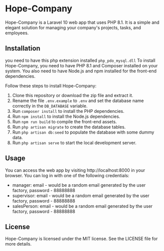 # Hope-Company

Hope-Company is a Laravel 10 web app that uses PHP 8.1. It is a simple and elegant solution for managing your company's projects, tasks, and employees.

## Installation
you need to have this php extension installed `php_pdo_mysql.dll`
To install Hope-Company, you need to have PHP 8.1 and Composer installed on your system. You also need to have Node.js and npm installed for the front-end dependencies.

Follow these steps to install Hope-Company:

1. Clone this repository or download the zip file and extract it.
2. Rename the file `.env.example` to `.env` and set the database name correctly in the `DB_DATABASE` variable.
3. Run `composer install` to install the PHP dependencies.
4. Run `npm install` to install the Node.js dependencies.
5. Run `npm run build` to compile the front-end assets.
6. Run `php artisan migrate` to create the database tables.
7. Run `php artisan db:seed` to populate the database with some dummy data.
8. Run `php artisan serve` to start the local development server.

## Usage

You can access the web app by visiting http://localhost:8000 in your browser. You can log in with one of the following credentials:

- manager: email - would be a random email generated by the user factory, password - 88888888
- supervisor: email - would be a random email generated by the user factory, password - 88888888
- salesPerson: email - would be a random email generated by the user factory, password - 88888888

[//]: # (As an admin, you can create, edit, and delete projects, tasks, and employees. You can also assign tasks to employees and track their progress.)

[//]: # ()
[//]: # (As a manager, you can create, edit, and delete tasks for your own projects. You can also assign tasks to employees and track their progress.)

[//]: # ()
[//]: # (As an employee, you can view and update your own tasks. You can also mark them as completed or incomplete.)

## License

Hope-Company is licensed under the MIT license. See the LICENSE file for more details.
